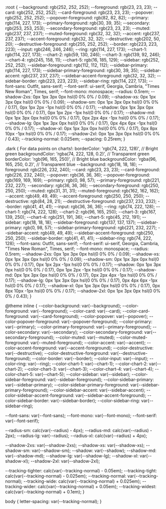 :root {
--background: rgb(252, 252, 252);
--foreground: rgb(23, 23, 23);
--card: rgb(252, 252, 252);
--card-foreground: rgb(23, 23, 23);
--popover: rgb(252, 252, 252);
--popover-foreground: rgb(82, 82, 82);
--primary: rgb(114, 227, 173);
--primary-foreground: rgb(30, 39, 35);
--secondary: rgb(253, 253, 253);
--secondary-foreground: rgb(23, 23, 23);
--muted: rgb(237, 237, 237);
--muted-foreground: rgb(32, 32, 32);
--accent: rgb(237, 237, 237);
--accent-foreground: rgb(32, 32, 32);
--destructive: rgb(202, 50, 20);
--destructive-foreground: rgb(255, 252, 252);
--border: rgb(223, 223, 223);
--input: rgb(246, 246, 246);
--ring: rgb(114, 227, 173);
--chart-1: rgb(114, 227, 173);
--chart-2: rgb(59, 130, 246);
--chart-3: rgb(139, 92, 246);
--chart-4: rgb(245, 158, 11);
--chart-5: rgb(16, 185, 129);
--sidebar: rgb(252, 252, 252);
--sidebar-foreground: rgb(112, 112, 112);
--sidebar-primary: rgb(114, 227, 173);
--sidebar-primary-foreground: rgb(30, 39, 35);
--sidebar-accent: rgb(237, 237, 237);
--sidebar-accent-foreground: rgb(32, 32, 32);
--sidebar-border: rgb(223, 223, 223);
--sidebar-ring: rgb(114, 227, 173);
--font-sans: Outfit, sans-serif;
--font-serif: ui-serif, Georgia, Cambria, "Times New Roman", Times, serif;
--font-mono: monospace;
--radius: 0.5rem;
--shadow-2xs: 0px 1px 3px 0px hsl(0 0% 0% / 0.09);
--shadow-xs: 0px 1px 3px 0px hsl(0 0% 0% / 0.09);
--shadow-sm: 0px 1px 3px 0px hsl(0 0% 0% / 0.17), 0px 1px 2px -1px hsl(0 0% 0% / 0.17);
--shadow: 0px 1px 3px 0px hsl(0 0% 0% / 0.17), 0px 1px 2px -1px hsl(0 0% 0% / 0.17);
--shadow-md: 0px 1px 3px 0px hsl(0 0% 0% / 0.17), 0px 2px 4px -1px hsl(0 0% 0% / 0.17);
--shadow-lg: 0px 1px 3px 0px hsl(0 0% 0% / 0.17), 0px 4px 6px -1px hsl(0 0% 0% / 0.17);
--shadow-xl: 0px 1px 3px 0px hsl(0 0% 0% / 0.17), 0px 8px 10px -1px hsl(0 0% 0% / 0.17);
--shadow-2xl: 0px 1px 3px 0px hsl(0 0% 0% / 0.43);
--tracking-normal: 0.025em;
--spacing: 0.25rem;
}

.dark {
For data points on charts!:
        borderColor: 'rgb(74, 222, 128)', // Bright green
        backgroundColor: 'rgba(74, 222, 128, 0.2)', // Transparent green
        borderColor: 'rgb(96, 165, 250)', // Bright blue
        backgroundColor: 'rgba(96, 165, 250, 0.2)', // Transparent blue
--background: rgb(18, 18, 18);
--foreground: rgb(226, 232, 240);
--card: rgb(23, 23, 23);
--card-foreground: rgb(226, 232, 240);
--popover: rgb(36, 36, 36);
--popover-foreground: rgb(169, 169, 169);
--primary: rgb(0, 98, 57);
--primary-foreground: rgb(221, 232, 227);
--secondary: rgb(36, 36, 36);
--secondary-foreground: rgb(250, 250, 250);
--muted: rgb(31, 31, 31);
--muted-foreground: rgb(162, 162, 162);
--accent: rgb(49, 49, 49);
--accent-foreground: rgb(250, 250, 250);
--destructive: rgb(84, 28, 21);
--destructive-foreground: rgb(237, 233, 232);
--border: rgb(41, 41, 41);
--input: rgb(36, 36, 36);
--ring: rgb(74, 222, 128);
--chart-1: rgb(74, 222, 128);
--chart-2: rgb(96, 165, 250);
--chart-3: rgb(167, 139, 250);
--chart-4: rgb(251, 191, 36);
--chart-5: rgb(45, 212, 191);
--sidebar: rgb(18, 18, 18);
--sidebar-foreground: rgb(137, 137, 137);
--sidebar-primary: rgb(0, 98, 57);
--sidebar-primary-foreground: rgb(221, 232, 227);
--sidebar-accent: rgb(49, 49, 49);
--sidebar-accent-foreground: rgb(250, 250, 250);
--sidebar-border: rgb(41, 41, 41);
--sidebar-ring: rgb(74, 222, 128);
--font-sans: Outfit, sans-serif;
--font-serif: ui-serif, Georgia, Cambria, "Times New Roman", Times, serif;
--font-mono: monospace;
--radius: 0.5rem;
--shadow-2xs: 0px 1px 3px 0px hsl(0 0% 0% / 0.09);
--shadow-xs: 0px 1px 3px 0px hsl(0 0% 0% / 0.09);
--shadow-sm: 0px 1px 3px 0px hsl(0 0% 0% / 0.17), 0px 1px 2px -1px hsl(0 0% 0% / 0.17);
--shadow: 0px 1px 3px 0px hsl(0 0% 0% / 0.17), 0px 1px 2px -1px hsl(0 0% 0% / 0.17);
--shadow-md: 0px 1px 3px 0px hsl(0 0% 0% / 0.17), 0px 2px 4px -1px hsl(0 0% 0% / 0.17);
--shadow-lg: 0px 1px 3px 0px hsl(0 0% 0% / 0.17), 0px 4px 6px -1px hsl(0 0% 0% / 0.17);
--shadow-xl: 0px 1px 3px 0px hsl(0 0% 0% / 0.17), 0px 8px 10px -1px hsl(0 0% 0% / 0.17);
--shadow-2xl: 0px 1px 3px 0px hsl(0 0% 0% / 0.43);
}

@theme inline {
--color-background: var(--background);
--color-foreground: var(--foreground);
--color-card: var(--card);
--color-card-foreground: var(--card-foreground);
--color-popover: var(--popover);
--color-popover-foreground: var(--popover-foreground);
--color-primary: var(--primary);
--color-primary-foreground: var(--primary-foreground);
--color-secondary: var(--secondary);
--color-secondary-foreground: var(--secondary-foreground);
--color-muted: var(--muted);
--color-muted-foreground: var(--muted-foreground);
--color-accent: var(--accent);
--color-accent-foreground: var(--accent-foreground);
--color-destructive: var(--destructive);
--color-destructive-foreground: var(--destructive-foreground);
--color-border: var(--border);
--color-input: var(--input);
--color-ring: var(--ring);
--color-chart-1: var(--chart-1);
--color-chart-2: var(--chart-2);
--color-chart-3: var(--chart-3);
--color-chart-4: var(--chart-4);
--color-chart-5: var(--chart-5);
--color-sidebar: var(--sidebar);
--color-sidebar-foreground: var(--sidebar-foreground);
--color-sidebar-primary: var(--sidebar-primary);
--color-sidebar-primary-foreground: var(--sidebar-primary-foreground);
--color-sidebar-accent: var(--sidebar-accent);
--color-sidebar-accent-foreground: var(--sidebar-accent-foreground);
--color-sidebar-border: var(--sidebar-border);
--color-sidebar-ring: var(--sidebar-ring);

--font-sans: var(--font-sans);
--font-mono: var(--font-mono);
--font-serif: var(--font-serif);

--radius-sm: calc(var(--radius) - 4px);
--radius-md: calc(var(--radius) - 2px);
--radius-lg: var(--radius);
--radius-xl: calc(var(--radius) + 4px);

--shadow-2xs: var(--shadow-2xs);
--shadow-xs: var(--shadow-xs);
--shadow-sm: var(--shadow-sm);
--shadow: var(--shadow);
--shadow-md: var(--shadow-md);
--shadow-lg: var(--shadow-lg);
--shadow-xl: var(--shadow-xl);
--shadow-2xl: var(--shadow-2xl);

--tracking-tighter: calc(var(--tracking-normal) - 0.05em);
--tracking-tight: calc(var(--tracking-normal) - 0.025em);
--tracking-normal: var(--tracking-normal);
--tracking-wide: calc(var(--tracking-normal) + 0.025em);
--tracking-wider: calc(var(--tracking-normal) + 0.05em);
--tracking-widest: calc(var(--tracking-normal) + 0.1em);
}

body {
letter-spacing: var(--tracking-normal);
}
